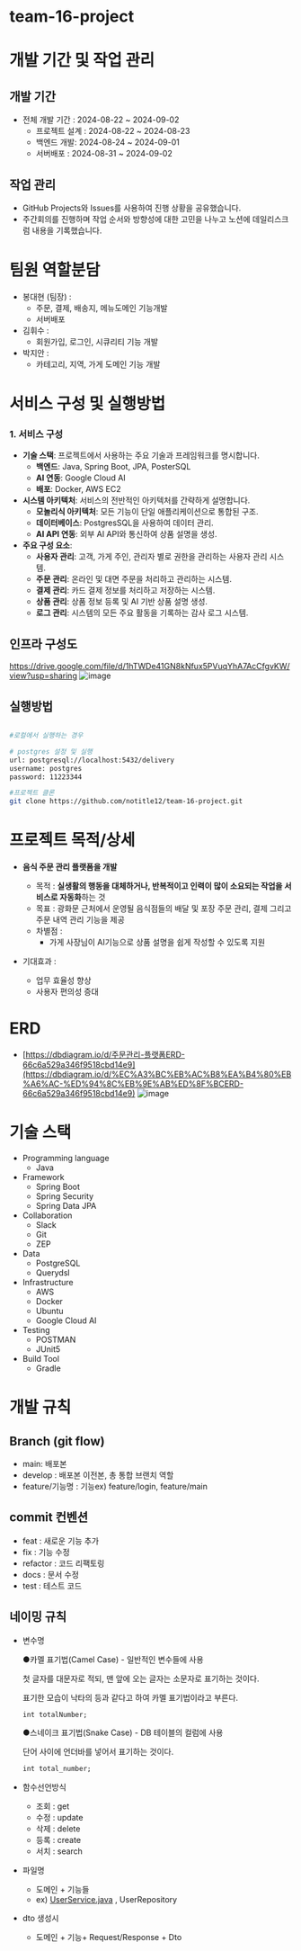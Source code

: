 # team-16-project

# 개발 기간 및 작업 관리


## 개발 기간

- 전체 개발 기간 : 2024-08-22 ~ 2024-09-02
  - 프로젝트 설계 : 2024-08-22 ~ 2024-08-23
  - 백엔드 개발: 2024-08-24 ~ 2024-09-01
  - 서버배포 : 2024-08-31 ~ 2024-09-02

## **작업 관리**

- GitHub Projects와 Issues를 사용하여 진행 상황을 공유했습니다.
- 주간회의를 진행하며 작업 순서와 방향성에 대한 고민을 나누고 노션에 데일리스크럼 내용을 기록했습니다.

# 팀원 역할분담

- 봉대현 (팀장) :
  - 주문, 결제, 배송지, 메뉴도메인 기능개발
  - 서버배포
- 김휘수 :
  - 회원가입, 로그인, 시큐리티 기능 개발
- 박지안 :
  - 카테고리, 지역, 가게 도메인 기능 개발

# 서비스 구성 및 실행방법

<aside>

### 1. **서비스 구성**

- **기술 스택**: 프로젝트에서 사용하는 주요 기술과 프레임워크를 명시합니다.
  - **백엔드**: Java, Spring Boot, JPA, PosterSQL
  - **AI 연동**: Google Cloud AI
  - **배포**: Docker, AWS EC2
- **시스템 아키텍처**: 서비스의 전반적인 아키텍처를 간략하게 설명합니다.
  - **모놀리식 아키텍처**: 모든 기능이 단일 애플리케이션으로 통합된 구조.
  - **데이터베이스**: PostgresSQL을 사용하여 데이터 관리.
  - **AI API 연동**: 외부 AI API와 통신하여 상품 설명을 생성.
- **주요 구성 요소**:
  - **사용자 관리**: 고객, 가게 주인, 관리자 별로 권한을 관리하는 사용자 관리 시스템.
  - **주문 관리**: 온라인 및 대면 주문을 처리하고 관리하는 시스템.
  - **결제 관리**: 카드 결제 정보를 처리하고 저장하는 시스템.
  - **상품 관리**: 상품 정보 등록 및 AI 기반 상품 설명 생성.
  - **로그 관리**: 시스템의 모든 주요 활동을 기록하는 감사 로그 시스템.
</aside>

## 인프라 구성도

https://drive.google.com/file/d/1hTWDe41GN8kNfux5PVuqYhA7AcCfgvKW/view?usp=sharing
![image](https://github.com/user-attachments/assets/12444879-bc0a-41e8-aad0-33ea17824e9c)  


## 실행방법

```bash

#로컬에서 실행하는 경우

# postgres 설정 및 실행
url: postgresql://localhost:5432/delivery
username: postgres
password: 11223344

#프로젝트 클론
git clone https://github.com/notitle12/team-16-project.git

```

# 프로젝트 목적/상세

- **음식 주문 관리 플랫폼을 개발**
  - 목적 : **실생활의 행동을 대체하거나, 반복적이고 인력이 많이 소요되는 작업을 서비스로 자동화**하는 것
  - 목표 : 광화문 근처에서 운영될 음식점들의 배달 및 포장 주문 관리, 결제 그리고 주문 내역 관리 기능을 제공
  - 차별점 :
    - 가게 사장님이 AI기능으로 상품 설명을 쉽게 작성할 수 있도록 지원

- 기대효과 :
  - 업무 효율성 향상
  - 사용자 편의성 증대

# ERD

- [https://dbdiagram.io/d/주문관리-플랫폼ERD-66c6a529a346f9518cbd14e9](https://dbdiagram.io/d/%EC%A3%BC%EB%AC%B8%EA%B4%80%EB%A6%AC-%ED%94%8C%EB%9E%AB%ED%8F%BCERD-66c6a529a346f9518cbd14e9)
![image](https://github.com/user-attachments/assets/46d731cb-93de-4c32-b576-a5c877e7a2d4)


# 기술 스택


- Programming language
  - Java
- Framework
  - Spring Boot
  - Spring Security
  - Spring Data JPA
- Collaboration
  - Slack
  - Git
  - ZEP
- Data
  - PostgreSQL
  - Querydsl
- Infrastructure
  - AWS
  - Docker
  - Ubuntu
  - Google Cloud AI
- Testing
  - POSTMAN
  - JUnit5
- Build Tool
  - Gradle
# 개발 규칙

## Branch (git flow)

- main: 배포본
- develop : 배포본 이전본, 총 통합 브랜치 역할
- feature/기능명 : 기능ex) feature/login, feature/main

## commit 컨벤션

- feat : 새로운 기능 추가
- fix : 기능 수정
- refactor : 코드 리팩토링
- docs : 문서 수정
- test : 테스트 코드

## 네이밍 규칙

- 변수명
    
    
    ●카멜 표기법(Camel Case) - 일반적인 변수들에 사용
    
    첫 글자를 대문자로 적되, 맨 앞에 오는 글자는 소문자로 표기하는 것이다.
    
    표기한 모습이 낙타의 등과 같다고 하여 카멜 표기법이라고 부른다.
    
    ```html
    int totalNumber;
    ```
    
    ●스네이크 표기법(Snake Case) - DB 테이블의 컬럼에 사용
    
    단어 사이에 언더바를 넣어서 표기하는 것이다.
    
    ```html
    int total_number;
    ```
    

- 함수선언방식
    - 조회 : get
    - 수정 : update
    - 삭제 : delete
    - 등록 : create
    - 서치 : search
- 파일명
    - 도메인 + 기능들
    - ex) [UserService.java](http://UserService.java) , UserRepository
- dto 생성시
    - 도메인 + 기능+ Request/Response + Dto
